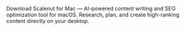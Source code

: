 Download Scalenut for Mac — AI-powered content writing and SEO optimization tool for macOS. Research, plan, and create high-ranking content directly on your desktop.

